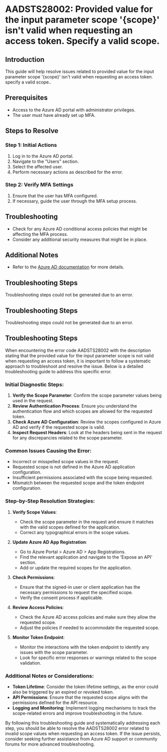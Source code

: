 # AADSTS28002: Provided value for the input parameter scope '{scope}' isn't valid when requesting an access token. Specify a valid scope.

## Introduction

This guide will help resolve issues related to provided value for the input
parameter scope '{scope}' isn't valid when requesting an access token. specify a
valid scope..

## Prerequisites

* Access to the Azure AD portal with administrator privileges.
* The user must have already set up MFA.

## Steps to Resolve

### Step 1: Initial Actions

1. Log in to the Azure AD portal.
2. Navigate to the "Users" section.
3. Select the affected user.
4. Perform necessary actions as described for the error.

### Step 2: Verify MFA Settings

1. Ensure that the user has MFA configured.
2. If necessary, guide the user through the MFA setup process.

## Troubleshooting

* Check for any Azure AD conditional access policies that might be affecting the
  MFA process.
* Consider any additional security measures that might be in place.

## Additional Notes

* Refer to the
  [Azure AD documentation](https://learn.microsoft.com/en-us/azure/active-directory/)
  for more details.

## Troubleshooting Steps

Troubleshooting steps could not be generated due to an error.

## Troubleshooting Steps

Troubleshooting steps could not be generated due to an error.

## Troubleshooting Steps

When encountering the error code AADSTS28002 with the description stating that
the provided value for the input parameter scope is not valid when requesting an
access token, it is important to follow a systematic approach to troubleshoot
and resolve the issue. Below is a detailed troubleshooting guide to address this
specific error.

### Initial Diagnostic Steps:

1. **Verify the Scope Parameter**: Confirm the scope parameter values being used
   in the request.
2. **Review Authentication Process**: Ensure you understand the authentication
   flow and which scopes are allowed for the requested token.
3. **Check Azure AD Configuration**: Review the scopes configured in Azure AD
   and verify if the requested scope is valid.
4. **Inspect Request Headers**: Look at the headers being sent in the request
   for any discrepancies related to the scope parameter.

### Common Issues Causing the Error:

* Incorrect or misspelled scope values in the request.
* Requested scope is not defined in the Azure AD application configuration.
* Insufficient permissions associated with the scope being requested.
* Mismatch between the requested scope and the token endpoint configuration.

### Step-by-Step Resolution Strategies:

1. **Verify Scope Values**:

   * Check the scope parameter in the request and ensure it matches with the
     valid scopes defined for the application.
   * Correct any typographical errors in the scope values.

2. **Update Azure AD App Registration**:

   * Go to Azure Portal > Azure AD > App Registrations.
   * Find the relevant application and navigate to the 'Expose an API' section.
   * Add or update the required scopes for the application.

3. **Check Permissions**:

   * Ensure that the signed-in user or client application has the necessary
     permissions to request the specified scope.
   * Verify the consent process if applicable.

4. **Review Access Policies**:

   * Check the Azure AD access policies and make sure they allow the requested
     scope.
   * Adjust the policies if needed to accommodate the requested scope.

5. **Monitor Token Endpoint**:
   * Monitor the interactions with the token endpoint to identify any issues
     with the scope parameter.
   * Look for specific error responses or warnings related to the scope
     validation.

### Additional Notes or Considerations:

* **Token Lifetime**: Consider the token lifetime settings, as the error could
  also be triggered by an expired or revoked token.
* **API Permissions**: Ensure that the requested scope aligns with the
  permissions defined for the API resource.
* **Logging and Monitoring**: Implement logging mechanisms to track the
  scope-related errors and improve troubleshooting in the future.

By following this troubleshooting guide and systematically addressing each step,
you should be able to resolve the AADSTS28002 error related to invalid scope
values when requesting an access token. If the issue persists, consider seeking
further assistance from Azure AD support or community forums for more advanced
troubleshooting.
